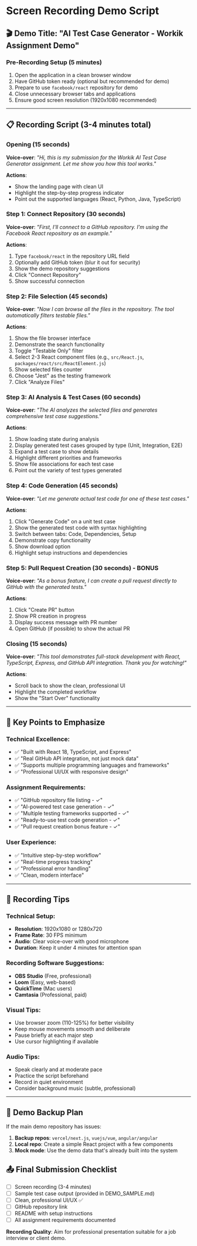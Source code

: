 # Screen Recording Demo Script

## 🎬 Demo Title: "AI Test Case Generator - Workik Assignment Demo"

### Pre-Recording Setup (5 minutes)
1. Open the application in a clean browser window
2. Have GitHub token ready (optional but recommended for demo)
3. Prepare to use `facebook/react` repository for demo
4. Close unnecessary browser tabs and applications
5. Ensure good screen resolution (1920x1080 recommended)

---

## 📋 Recording Script (3-4 minutes total)

### Opening (15 seconds)
**Voice-over**: *"Hi, this is my submission for the Workik AI Test Case Generator assignment. Let me show you how this tool works."*

**Actions**:
- Show the landing page with clean UI
- Highlight the step-by-step progress indicator
- Point out the supported languages (React, Python, Java, TypeScript)

### Step 1: Connect Repository (30 seconds)
**Voice-over**: *"First, I'll connect to a GitHub repository. I'm using the Facebook React repository as an example."*

**Actions**:
1. Type `facebook/react` in the repository URL field
2. Optionally add GitHub token (blur it out for security)
3. Show the demo repository suggestions
4. Click "Connect Repository"
5. Show successful connection

### Step 2: File Selection (45 seconds)
**Voice-over**: *"Now I can browse all the files in the repository. The tool automatically filters testable files."*

**Actions**:
1. Show the file browser interface
2. Demonstrate the search functionality
3. Toggle "Testable Only" filter
4. Select 2-3 React component files (e.g., `src/React.js`, `packages/react/src/ReactElement.js`)
5. Show selected files counter
6. Choose "Jest" as the testing framework
7. Click "Analyze Files"

### Step 3: AI Analysis & Test Cases (60 seconds)
**Voice-over**: *"The AI analyzes the selected files and generates comprehensive test case suggestions."*

**Actions**:
1. Show loading state during analysis
2. Display generated test cases grouped by type (Unit, Integration, E2E)
3. Expand a test case to show details
4. Highlight different priorities and frameworks
5. Show file associations for each test case
6. Point out the variety of test types generated

### Step 4: Code Generation (45 seconds)
**Voice-over**: *"Let me generate actual test code for one of these test cases."*

**Actions**:
1. Click "Generate Code" on a unit test case
2. Show the generated test code with syntax highlighting
3. Switch between tabs: Code, Dependencies, Setup
4. Demonstrate copy functionality
5. Show download option
6. Highlight setup instructions and dependencies

### Step 5: Pull Request Creation (30 seconds) - BONUS
**Voice-over**: *"As a bonus feature, I can create a pull request directly to GitHub with the generated tests."*

**Actions**:
1. Click "Create PR" button
2. Show PR creation in progress
3. Display success message with PR number
4. Open GitHub (if possible) to show the actual PR

### Closing (15 seconds)
**Voice-over**: *"This tool demonstrates full-stack development with React, TypeScript, Express, and GitHub API integration. Thank you for watching!"*

**Actions**:
- Scroll back to show the clean, professional UI
- Highlight the completed workflow
- Show the "Start Over" functionality

---

## 🎯 Key Points to Emphasize

### Technical Excellence:
- ✅ "Built with React 18, TypeScript, and Express"
- ✅ "Real GitHub API integration, not just mock data"
- ✅ "Supports multiple programming languages and frameworks"
- ✅ "Professional UI/UX with responsive design"

### Assignment Requirements:
- ✅ "GitHub repository file listing - ✓"
- ✅ "AI-powered test case generation - ✓"
- ✅ "Multiple testing frameworks supported - ✓"
- ✅ "Ready-to-use test code generation - ✓"
- ✅ "Pull request creation bonus feature - ✓"

### User Experience:
- ✅ "Intuitive step-by-step workflow"
- ✅ "Real-time progress tracking"
- ✅ "Professional error handling"
- ✅ "Clean, modern interface"

---

## 📱 Recording Tips

### Technical Setup:
- **Resolution**: 1920x1080 or 1280x720
- **Frame Rate**: 30 FPS minimum
- **Audio**: Clear voice-over with good microphone
- **Duration**: Keep it under 4 minutes for attention span

### Recording Software Suggestions:
- **OBS Studio** (Free, professional)
- **Loom** (Easy, web-based)
- **QuickTime** (Mac users)
- **Camtasia** (Professional, paid)

### Visual Tips:
- Use browser zoom (110-125%) for better visibility
- Keep mouse movements smooth and deliberate
- Pause briefly at each major step
- Use cursor highlighting if available

### Audio Tips:
- Speak clearly and at moderate pace
- Practice the script beforehand
- Record in quiet environment
- Consider background music (subtle, professional)

---

## 🎪 Demo Backup Plan

If the main demo repository has issues:
1. **Backup repos**: `vercel/next.js`, `vuejs/vue`, `angular/angular`
2. **Local repo**: Create a simple React project with a few components
3. **Mock mode**: Use the demo data that's already built into the system

## 📤 Final Submission Checklist

- [ ] Screen recording (3-4 minutes)
- [ ] Sample test case output (provided in DEMO_SAMPLE.md)
- [ ] Clean, professional UI/UX ✅
- [ ] GitHub repository link
- [ ] README with setup instructions
- [ ] All assignment requirements documented

**Recording Quality**: Aim for professional presentation suitable for a job interview or client demo.
